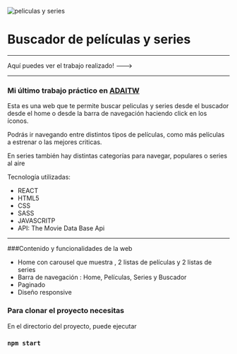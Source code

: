 ![peliculas y series](./images/movies.jpeg)
# Buscador de películas y series
****
Aquí puedes ver el trabajo realizado! ---> 
****
### Mi último trabajo práctico en [ADAITW](https://adaitw.org/)

Esta es una web que te permite buscar peliculas y series desde el buscador desde el home o desde la barra de navegación haciendo click en los íconos. 

Podrás ir navegando entre distintos tipos de películas, como más películas a estrenar o las mejores criticas.

En series también hay distintas categorías para navegar, populares o series al aire
 
Tecnología utilizadas:
- REACT
- HTML5
- CSS
- SASS
- JAVASCRITP
- API: The Movie Data Base Api

****

###Contenido y funcionalidades de la web
- Home  con carousel que muestra ,  2 listas de películas y 2 listas de series
- Barra de navegación : Home, Películas, Series y Buscador
- Paginado
- Diseño responsive 

### Para clonar el proyecto necesitas 
En el directorio del proyecto, puede ejecutar
### `npm start`
